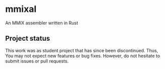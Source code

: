 # mmixal
An MMIX assembler written in Rust

## Project status
This work was as student project that has since been discontinued.
Thus, You may not expect new features or bug fixes.
However, do not hesitate to submit issues or pull requests.
